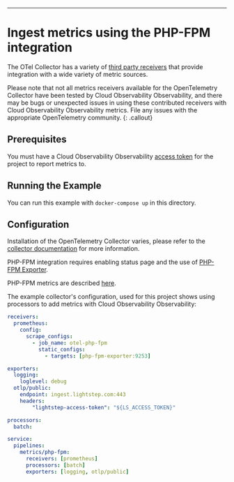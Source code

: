 ---
# Ingest metrics using the PHP-FPM integration

The OTel Collector has a variety of [third party receivers](https://github.com/open-telemetry/opentelemetry-collector-contrib/tree/master/receiver) that provide integration with a wide variety of metric sources.

Please note that not all metrics receivers available for the OpenTelemetry Collector have been tested by Cloud Observability Observability, and there may be bugs or unexpected issues in using these contributed receivers with Cloud Observability Observability metrics. File any issues with the appropriate OpenTelemetry community.
{: .callout}

## Prerequisites

You must have a Cloud Observability Observability [access token](/docs/create-and-manage-access-tokens) for the project to report metrics to.

## Running the Example

You can run this example with `docker-compose up` in this directory.

## Configuration

Installation of the OpenTelemetry Collector varies, please refer to the [collector documentation](https://opentelemetry.io/docs/collector/) for more information.

PHP-FPM integration requires enabling status page and the use of [PHP-FPM Exporter](https://github.com/hipages/php-fpm_exporter).

PHP-FPM metrics are described [here](https://github.com/hipages/php-fpm_exporter#metrics-collected).

The example collector's configuration, used for this project shows using processors to add metrics with Cloud Observability Observability:

``` yaml
receivers:
  prometheus:
    config:
      scrape_configs:
        - job_name: otel-php-fpm
          static_configs:
            - targets: [php-fpm-exporter:9253]

exporters:
  logging:
    loglevel: debug
  otlp/public:
    endpoint: ingest.lightstep.com:443
    headers:
        "lightstep-access-token": "${LS_ACCESS_TOKEN}"

processors:
  batch:

service:
  pipelines:
    metrics/php-fpm:
      receivers: [prometheus]
      processors: [batch]
      exporters: [logging, otlp/public]
```
